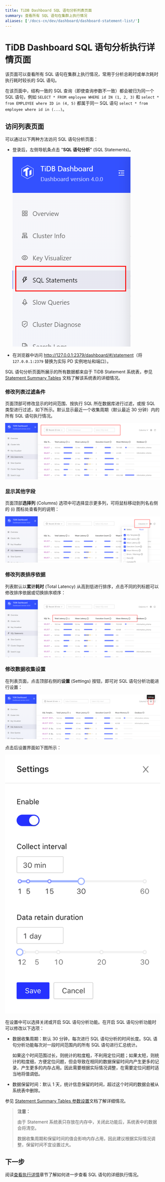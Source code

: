 ```yaml
---
title: TiDB Dashboard SQL 语句分析列表页面
summary: 查看所有 SQL 语句在集群上执行情况
aliases: ['/docs-cn/dev/dashboard/dashboard-statement-list/']
---
```


# TiDB Dashboard SQL 语句分析执行详情页面

该页面可以查看所有 SQL 语句在集群上执行情况，常用于分析总耗时或单次耗时执行耗时较长的 SQL 语句。

在该页面中，结构一致的 SQL 查询（即使查询参数不一致）都会被归为同一个 SQL 语句，例如 `SELECT * FROM employee WHERE id IN (1, 2, 3)` 和 `select * from EMPLOYEE where ID in (4, 5)` 都属于同一 SQL 语句 `select * from employee where id in (...)`。

## 访问列表页面

可以通过以下两种方法访问 SQL 语句分析页面：

- 登录后，左侧导航条点击 "**SQL 语句分析**" (SQL Statements)。

  ![访问](/media/dashboard/dashboard-statement-access.png)

- 在浏览器中访问 <http://127.0.0.1:2379/dashboard/#/statement>（将 `127.0.0.1:2379` 替换为实际 PD 实例地址和端口）。

SQL 语句分析页面所展示的所有数据都来自于 TiDB Statement 系统表，参见 [Statement Summary Tables](/statement-summary-tables.md) 文档了解该系统表的详细情况。

### 修改列表过滤条件

页面顶部可修改显示的时间范围、按执行 SQL 所在数据库进行过滤，或按 SQL 类型进行过滤，如下所示。默认显示最近一个收集周期（默认最近 30 分钟）内的所有 SQL 语句执行情况。

![修改过滤条件](/media/dashboard/dashboard-statement-filter-options.png)

### 显示其他字段

页面顶部**选择列** (Columns) 选项中可选择显示更多列，可将鼠标移动到列名右侧的 (i) 图标处查看列的说明：

![选择列](/media/dashboard/dashboard-statement-columns-selector.png)

### 修改列表排序依据

列表默认以**累计耗时** (Total Latency) 从高到低进行排序，点击不同的列标题可以修改排序依据或切换排序顺序：

![修改列排序](/media/dashboard/dashboard-statement-change-order.png)

### 修改数据收集设置

在列表页面，点击顶部右侧的**设置** (Settings) 按钮，即可对 SQL 语句分析功能进行设置：

![设置入口](/media/dashboard/dashboard-statement-setting-entry.png)

点击后设置界面如下图所示：

![设置](/media/dashboard/dashboard-statement-settings.png)

在设置中可以选择关闭或开启 SQL 语句分析功能。在开启 SQL 语句分析功能时可以修改以下选项：

- 数据收集周期：默认 30 分钟，每次进行 SQL 语句分析的时间长度。SQL 语句分析功能每次对一段时间范围内的所有 SQL 语句进行汇总统计。

    如果这个时间范围过长，则统计的粒度粗，不利用定位问题；如果太短，则统计的粒度细，方便定位问题，但会导致在相同的数据保留时间内产生更多的记录，产生更多的内存占用。因此需要根据实际情况调整，在需要定位问题时适当地将值调低。

- 数据保留时间：默认 1 天，统计信息保留的时间，超过这个时间的数据会被从系统表中删除。

参见 [Statement Summary Tables 参数设置](/statement-summary-tables.md#参数配置)文档了解详细情况。

> **注意：**
>
> 由于 Statement 系统表只存放在内存中，关闭此功能后，系统表中的数据会将清空。
>
> 数据收集周期和保留时间的值会影响内存占用，因此建议根据实际情况调整，保留时间不宜设置过大。

## 下一步

阅读[查看执行详情](/dashboard/dashboard-statement-details.md)章节了解如何进一步查看 SQL 语句的详细执行情况。
